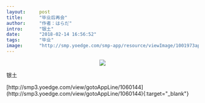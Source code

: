 ```yaml
---
layout:     post
title:      "毕业后再会"
author:     "作者：はらだ"
intro:      "银土"
date:       "2018-02-14 16:56:52"
tags:       "毕业"
image:      "http://smp.yoedge.com/smp-app/resource/viewImage/1001973appline.png"
---
```

<div style="text-align: center">
<p><img src="http://smp.yoedge.com/smp-app/resource/viewImage/1001973appline.png"/></p>
</div>
<p class="post-meta">
<span>银土</span>
</p>
[http://smp3.yoedge.com/view/gotoAppLine/1060144](http://smp3.yoedge.com/view/gotoAppLine/1060144){:target="_blank"}


